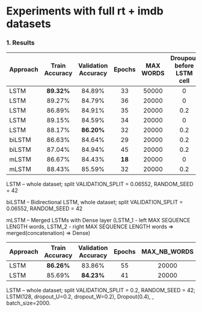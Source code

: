 # Experiments with full rt + imdb datasets

### 1. Results

| Approach| Train Accuracy| Validation Accuracy|Epochs|MAX WORDS|Droupout before LSTM cell|Droupout after LSTM|MAX SEQUENCE LENGTH|dropout_U|dropout_W|LSTM output|Dense|Droupout before Dense|
|--------|:------:|:------:|:----:|:-----:|:---:|:---:|:----:|:---:|:----:|:----:|:----:|:----:|
| LSTM   |**89.32%**|84.89%| 33   |50000  |0    |0.3  | 50   |0.2  |0.2   |128   |-     |-     |
| LSTM   | 89.27% | 84.79% | 36   |20000  |0    |0.3  | 50   |0.2  |0.2   |128   |-     |-     |
| LSTM   | 86.89% | 84.91% | 35   |20000  |0.2  |0.3  | 50   |0.2  |0.2   |128   |-     |-     |
| LSTM   | 89.15% | 84.59% | 34   |20000  |0    |0.4  | 50   |0.2  |0.2   |128   |-     |-     |
| LSTM   | 88.17% |**86.20%**| 32 |20000  |0.2  |0.2  | 100  |0.2  |0.2   |128   |-     |-     |
| biLSTM | 86.63% | 84.64% | 29   |20000  |0.2  |0.2  | 50   |0.1  |0.1   |128   |-     |-     |
| biLSTM | 87.04% | 84.94% | 45   |20000  |0.2  |0.2  | 50   |0.2  |0.2   |128   |-     |-     |
| mLSTM  | 86.67% | 84.43% |**18**|20000  |0    |0    | 50   |0.1  |0.1   |64    |32    |0     |
| mLSTM  | 88.43% | 85.59% |32    |20000  |0.2  |0.2  | 50   |0.1  |0.1   |128   |64    |0.2   |


LSTM – whole dataset; split VALIDATION_SPLIT = 0.06552, RANDOM_SEED = 42

biLSTM – Bidirectional LSTM, whole dataset; split VALIDATION_SPLIT = 0.06552, RANDOM_SEED = 42

mLSTM – Merged LSTMs with Dense layer (LSTM_1 - left MAX SEQUENCE LENGTH words,  LSTM_2 - right MAX SEQUENCE LENGTH words => merged(concatenation) => Dense)

| Approach| Train Accuracy|Validation Accuracy|Epochs|MAX_NB_WORDS|MAX_SEQUENCE_LENGTH|
| ------- |:-------------:| :----------------:|:----:|:----------:|:-----------------:|
| LSTM    | **86.26%**    | 83.86%            | 55   |20000       | 50                |
| LSTM    | 85.69%        | **84.23%**        | 41   |20000       | 100               |



LSTM – whole dataset; split VALIDATION_SPLIT = 0.2, RANDOM_SEED = 42; LSTM(128, dropout_U=0.2, dropout_W=0.2), Dropout(0.4), , batch_size=2000.

